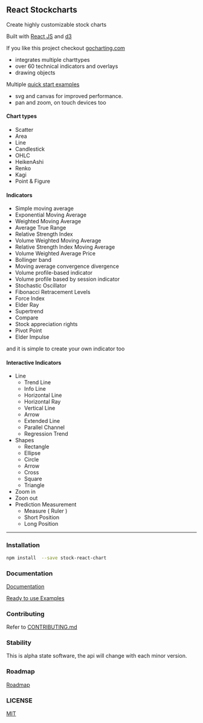## React Stockcharts

Create highly customizable stock charts

Built with [React JS](http://facebook.github.io/react/) and [d3](http://d3js.org/)

If you like this project checkout <a href="https://gocharting.com" target="_blank">gocharting.com</a>
 - integrates multiple charttypes
 - over 60 technical indicators and overlays
 - drawing objects

Multiple [quick start examples](https://github.com/rrag/react-stockcharts-examples2)

- svg and canvas for improved performance. 
- pan and zoom, on touch devices too

#### Chart types

- Scatter
- Area
- Line
- Candlestick
- OHLC
- HeikenAshi
- Renko
- Kagi
- Point & Figure

#### Indicators

- Simple moving average
- Exponential Moving Average
- Weighted Moving Average
- Average True Range
- Relative Strength Index
- Volume Weighted Moving Average
- Relative Strength Index Moving Average
- Volume Weighted Average Price
- Bollinger band
- Moving average convergence divergence
- Volume profile-based indicator
- Volume profile based by session indicator
- Stochastic Oscillator
- Fibonacci Retracement Levels
- Force Index
- Elder Ray
- Supertrend
- Compare
- Stock appreciation rights
- Pivot Point
- Elder Impulse

and it is simple to create your own indicator too

#### Interactive Indicators

- Line
    - Trend Line
    - Info Line
    - Horizontal Line
    - Horizontal Ray
    - Vertical Line
    - Arrow
    - Extended Line
    - Parallel Channel
    - Regression Trend
- Shapes
    - Rectangle
    - Ellipse
    - Circle
    - Arrow
    - Cross
    - Square
    - Triangle
- Zoom in
- Zoon out
- Prediction Measurement
    - Measure ( Ruler )
    - Short Position
    - Long Position
---

### Installation
```sh
npm install  --save stock-react-chart
```

### Documentation

[Documentation](http://rrag.github.io/react-stockcharts)

[Ready to use Examples](https://github.com/rrag/react-stockcharts-examples2)

### Contributing

Refer to [CONTRIBUTING.md](./CONTRIBUTING.md)

### Stability

This is alpha state software, the api will change with each minor version.

### Roadmap

[Roadmap](./docs/md/COMING-SOON.md)

### LICENSE

[MIT](./LICENSE)